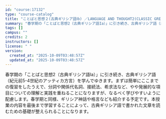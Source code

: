 ```yaml
---
id: "course:17132"
type: "course-catalog"
title: "ことばと思想２(古典ギリシア語Ⅰb) ／LANGUAGE AND THOUGHT2(CLASSIC GREEK I (B))"
summary: "春学期の「ことばと思想2（古典ギリシア語Ia）」に引き続き、古典ギリシア語（紀元前5-4世紀のアッティカ方言）を学んでゆきます。まずは簡単にここまでの復習をしたうえで、分詞や関係代名詞、接続法、希求法など、やや発展的な項目についての理解と実…"
tags: []
campus: ""
credits: 2
instructors: []
license: " "
version:
  created_at: "2025-10-09T03:48:57Z"
  updated_at: "2025-10-09T03:48:57Z"
---
```


春学期の「ことばと思想2（古典ギリシア語Ia）」に引き続き、古典ギリシア語（紀元前5-4世紀のアッティカ方言）を学んでゆきます。まずは簡単にここまでの復習をしたうえで、分詞や関係代名詞、接続法、希求法など、やや発展的な項目についての理解と実践を重ねることになりますが、なるべく学びやすいように配慮します。春学期と同様、ギリシア神話や格言なども紹介する予定です。本授業の内容を最後まで学習することによって、古典ギリシア語で書かれた文章を読むための基礎が整えられることになります。
